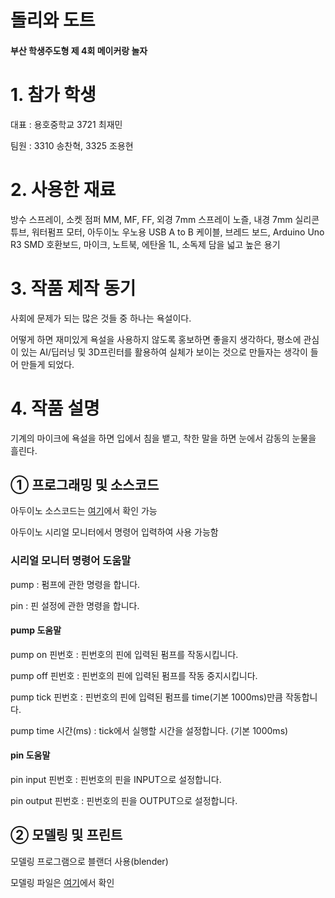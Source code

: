 # **돌리와 도트**

#### 부산 학생주도형 제 4회 메이커랑 놀자



# 1. 참가 학생

대표 : 용호중학교 3721 최재민

팀원 : 3310 송찬혁, 3325 조용현





# 2. 사용한 재료

방수 스프레이, 소켓 점퍼 MM, MF, FF, 외경 7mm 스프레이 노즐, 내경 7mm 실리콘 튜브, 워터펌프 모터, 아두이노 우노용 USB A to B 케이블, 브레드 보드, Arduino Uno R3 SMD 호환보드, 마이크, 노트북, 에탄올 1L, 소독제 담을 넓고 높은 용기



# 3. 작품 제작 동기

사회에 문제가 되는 많은 것들 중 하나는 욕설이다. 

어떻게 하면 재미있게 욕설을 사용하지 않도록 홍보하면 좋을지 생각하다, 평소에 관심이 있는 AI/딥러닝 및 3D프린터를 활용하여 실체가 보이는 것으로 만들자는 생각이 들어 만들게 되었다.



# 4. 작품 설명

기계의 마이크에 욕설을 하면 입에서 침을 뱉고, 착한 말을 하면 눈에서 감동의 눈물을 흘린다.



## ① 프로그래밍 및 소스코드

아두이노 소스코드는 [여기](https://github.com/jeamin-0927/dollyAndDot/tree/main/ino)에서 확인 가능

아두이노 시리얼 모니터에서 명령어 입력하여 사용 가능함



### 시리얼 모니터 명령어 도움말

pump : 펌프에 관한 명령을 합니다.

pin : 핀 설정에 관한 명령을 합니다.



#### pump 도움말

pump on 핀번호 : 핀번호의 핀에 입력된 펌프를 작동시킵니다.

pump off 핀번호 : 핀번호의 핀에 입력된 펌프를 작동 중지시킵니다.

pump tick 핀번호 : 핀번호의 핀에 입력된 펌프를 time(기본 1000ms)만큼 작동합니다.

pump time 시간(ms) : tick에서 실행할 시간을 설정합니다. (기본 1000ms)



#### pin 도움말

pin input 핀번호 : 핀번호의 핀을 INPUT으로 설정합니다.

pin output 핀번호 : 핀번호의 핀을 OUTPUT으로 설정합니다.



## ② 모델링 및 프린트

모델링 프로그램으로 블랜더 사용(blender) 

모델링 파일은 [여기](https://github.com/jeamin-0927/dollyAndDot/tree/main/blend)에서 확인



